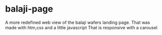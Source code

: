 # balaji-page
A more redefined web view of the balaji wafers landing page.
That was made with htm,css and a little javascript
That is responsive with a carousel
